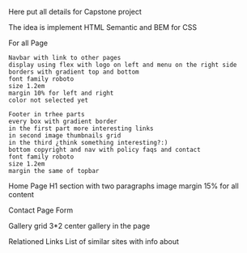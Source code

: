 Here put all details for Capstone project

The idea is implement HTML Semantic and BEM for CSS

For all Page

    Navbar with link to other pages
    display using flex with logo on left and menu on the right side
    borders with gradient top and bottom
    font family roboto
    size 1.2em
    margin 10% for left and right
    color not selected yet

    Footer in trhee parts
    every box with gradient border
    in the first part more interesting links
    in second image thumbnails grid
    in the third ¿think something interesting?:)
    bottom copyright and nav with policy faqs and contact
    font family roboto
    size 1.2em
    margin the same of topbar

Home Page
    H1
    section with two paragraphs
    image
    margin 15% for all content

Contact Page
    Form

Gallery
    grid 3*2
    center gallery in the page

Relationed Links
    List of similar sites with info about 
